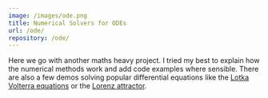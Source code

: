 ```yaml
---
image: /images/ode.png
title: Numerical Solvers for ODEs
url: /ode/
repository: /ode/
---
```

Here we go with another maths heavy project. I tried my best to explain how the numerical methods work and add code examples where sensible. There are also a few demos solving popular differential equations like the [Lotka Volterra equations](https://jurasic-park.de/ode/lotkavolterra) or the [Lorenz attractor](https://jurasic-park.de/ode/lorenz).
        